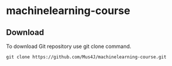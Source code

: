 # machinelearning-course

## Download

To download Git repository use git clone command.
```
git clone https://github.com/Mus4J/machinelearning-course.git
```
